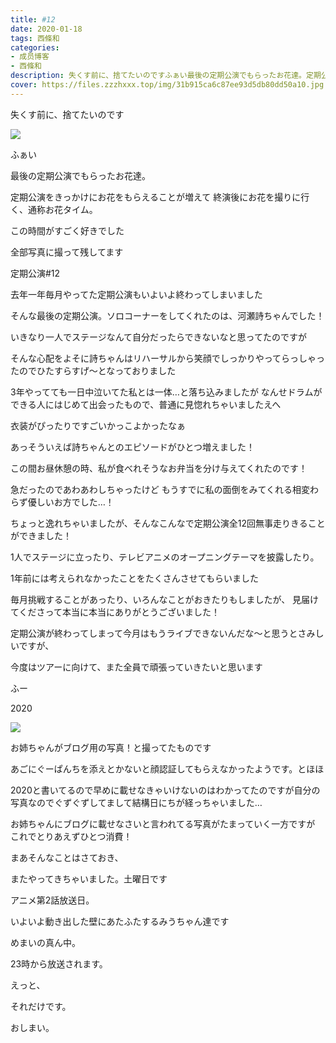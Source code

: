 ```yaml
---
title: #12
date: 2020-01-18
tags: 西條和
categories: 
- 成员博客
- 西條和
description: 失くす前に、捨てたいのですふぁい最後の定期公演でもらったお花達。定期公演をきっかけにお花をもらえることが増えて...
cover: https://files.zzzhxxx.top/img/31b915ca6c87ee93d5db80dd50a10.jpg 
---
```




















失くす前に、捨てたいのです























![](https://files.zzzhxxx.top/img/31b915ca6c87ee93d5db80dd50a10.jpg)



ふぁい








最後の定期公演でもらったお花達。








定期公演をきっかけにお花をもらえることが増えて
終演後にお花を撮りに行く、通称お花タイム。

この時間がすごく好きでした





全部写真に撮って残してます













定期公演#12








去年一年毎月やってた定期公演もいよいよ終わってしまいました





そんな最後の定期公演。ソロコーナーをしてくれたのは、河瀬詩ちゃんでした！







いきなり一人でステージなんて自分だったらできないなと思ってたのですが



そんな心配をよそに詩ちゃんはリハーサルから笑顔でしっかりやってらっしゃったのでひたすらすげ〜となっておりました







3年やってても一日中泣いてた私とは一体…と落ち込みましたが
なんせドラムができる人にはじめて出会ったもので、普通に見惚れちゃいましたえへ





衣装がぴったりですごいかっこよかったなぁ







あっそういえば詩ちゃんとのエピソードがひとつ増えました！







この間お昼休憩の時、私が食べれそうなお弁当を分け与えてくれたのです！

急だったのであわあわしちゃったけど
もうすでに私の面倒をみてくれる相変わらず優しいお方でした…！











ちょっと逸れちゃいましたが、そんなこんなで定期公演全12回無事走りきることができました！







1人でステージに立ったり、テレビアニメのオープニングテーマを披露したり。





1年前には考えられなかったことをたくさんさせてもらいました




毎月挑戦することがあったり、いろんなことがおきたりもしましたが、
見届けてくださって本当に本当にありがとうございました！










定期公演が終わってしまって今月はもうライブできないんだな〜と思うとさみしいですが、

今度はツアーに向けて、また全員で頑張っていきたいと思います














ふー







2020

![](https://files.zzzhxxx.top/img/31b915ca6c87ee93d5db80dd50a10-01.jpg)





お姉ちゃんがブログ用の写真！と撮ってたものです

あごにぐーぱんちを添えとかないと顔認証してもらえなかったようです。とほほ





2020と書いてるので早めに載せなきゃいけないのはわかってたのですが自分の写真なのでぐずぐずしてまして結構日にちが経っちゃいました…









お姉ちゃんにブログに載せなさいと言われてる写真がたまっていく一方ですが
これでとりあえずひとつ消費！















まあそんなことはさておき、






またやってきちゃいました。土曜日です











アニメ第2話放送日。









いよいよ動き出した壁にあたふたするみうちゃん達です












めまいの真ん中。







23時から放送されます。





えっと、

それだけです。













おしまい。


